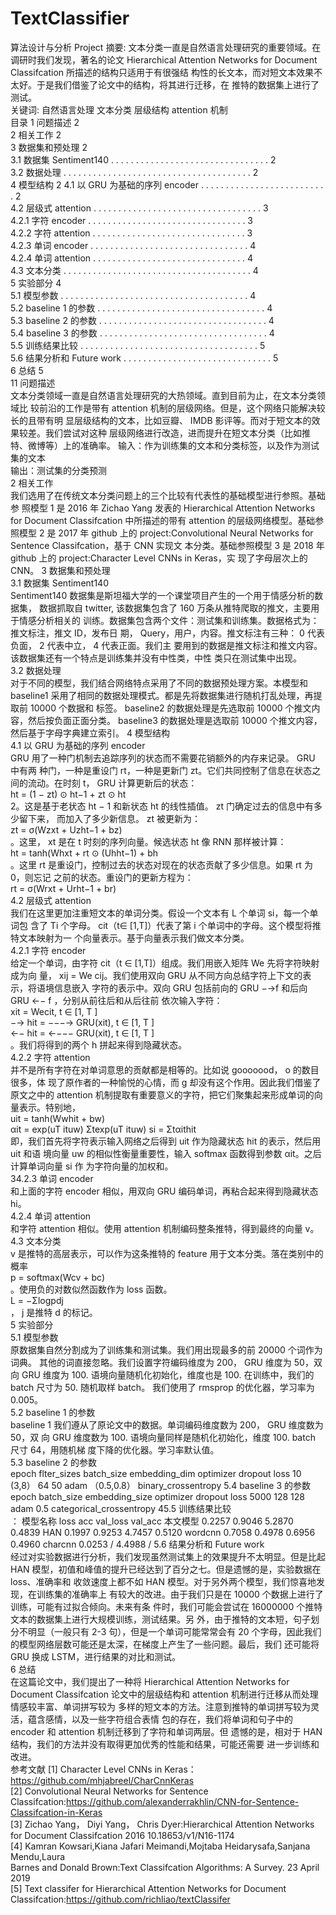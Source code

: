 # TextClassifier
算法设计与分析 Project
摘要: 文本分类一直是自然语言处理研究的重要领域。在调研时我们发现，著名的论文 Hierarchical Attention Networks for Document Classifcation 所描述的结构只适用于有很强结
构性的长文本，而对短文本效果不太好。于是我们借鉴了论文中的结构，将其进行迁移，在
推特的数据集上进行了测试。  
关键词: 自然语言处理 文本分类 层级结构 attention 机制  
目录
1 问题描述 2  
2 相关工作 2  
3 数据集和预处理 2  
3.1 数据集 Sentiment140 . . . . . . . . . . . . . . . . . . . . . . . . . . . . . . . . 2  
3.2 数据处理 . . . . . . . . . . . . . . . . . . . . . . . . . . . . . . . . . . . . . . 2  
4 模型结构 2
4.1 以 GRU 为基础的序列 encoder . . . . . . . . . . . . . . . . . . . . . . . . . . 2  
4.2 层级式 attention . . . . . . . . . . . . . . . . . . . . . . . . . . . . . . . . . . 3  
4.2.1 字符 encoder . . . . . . . . . . . . . . . . . . . . . . . . . . . . . . . . 3  
4.2.2 字符 attention . . . . . . . . . . . . . . . . . . . . . . . . . . . . . . . 3  
4.2.3 单词 encoder . . . . . . . . . . . . . . . . . . . . . . . . . . . . . . . . 4  
4.2.4 单词 attention . . . . . . . . . . . . . . . . . . . . . . . . . . . . . . . 4  
4.3 文本分类 . . . . . . . . . . . . . . . . . . . . . . . . . . . . . . . . . . . . . . 4  
5 实验部分 4  
5.1 模型参数 . . . . . . . . . . . . . . . . . . . . . . . . . . . . . . . . . . . . . . 4  
5.2 baseline 1 的参数 . . . . . . . . . . . . . . . . . . . . . . . . . . . . . . . . . . 4   
5.3 baseline 2 的参数 . . . . . . . . . . . . . . . . . . . . . . . . . . . . . . . . . . 4  
5.4 baseline 3 的参数 . . . . . . . . . . . . . . . . . . . . . . . . . . . . . . . . . . 4  
5.5 训练结果比较 . . . . . . . . . . . . . . . . . . . . . . . . . . . . . . . . . . . . 5  
5.6 结果分析和 Future work . . . . . . . . . . . . . . . . . . . . . . . . . . . . . . 5  
6 总结 5  
11 问题描述  
文本分类领域一直是自然语言处理研究的大热领域。直到目前为止，在文本分类领域比
较前沿的工作是带有 attention 机制的层级网络。但是，这个网络只能解决较长的且带有明
显层级结构的文本，比如豆瓣、 IMDB 影评等。而对于短文本的效果较差。我们尝试对这种
层级网络进行改造，进而提升在短文本分类（比如推特、微博等）上的准确率。
输入：作为训练集的文本和分类标签，以及作为测试集的文本  
输出：测试集的分类预测  
2 相关工作  
我们选用了在传统文本分类问题上的三个比较有代表性的基础模型进行参照。基础参
照模型 1 是 2016 年 Zichao Yang 发表的 Hierarchical Attention Networks for Document
Classifcation 中所描述的带有 attention 的层级网络模型。基础参照模型 2 是 2017 年 github
上的 project:Convolutional Neural Networks for Sentence Classifcation，基于 CNN 实现文
本分类。基础参照模型 3 是 2018 年 github 上的 project:Character Level CNNs in Keras，实
现了字母层次上的 CNN。
3 数据集和预处理  
3.1 数据集 Sentiment140  
Sentiment140 数据集是斯坦福大学的一个课堂项目产生的一个用于情感分析的数据集，
数据抓取自 twitter, 该数据集包含了 160 万条从推特爬取的推文，主要用于情感分析相关的
训练。数据集包含两个文件：测试集和训练集。数据格式为：推文标注，推文 ID，发布日
期， Query，用户，内容。推文标注有三种： 0 代表负面， 2 代表中立， 4 代表正面。我们主
要用到的数据是推文标注和推文内容。该数据集还有一个特点是训练集并没有中性类，中性
类只在测试集中出现。  
3.2 数据处理  
对于不同的模型，我们结合网络特点采用了不同的数据预处理方案。本模型和 baseline1
采用了相同的数据处理模式。都是先将数据集进行随机打乱处理，再提取前 10000 个数据和
标签。 baseline2 的数据处理是先选取前 10000 个推文内容，然后按负面正面分类。 baseline3
的数据处理是选取前 10000 个推文内容，然后基于字母字典建立索引。
4 模型结构  
4.1 以 GRU 为基础的序列 encoder  
GRU 用了一种门机制去追踪序列的状态而不需要花销额外的内存来记录。 GRU 中有两
种门，一种是重设门 rt，一种是更新门 zt。它们共同控制了信息在状态之间的流动。在时刻
t， GRU 计算更新后的状态：  
ht = (1 − zt) ⊙ ht−1 + zt ⊙ ht  
2。这是基于老状态 ht − 1 和新状态 ht 的线性插值。 zt 门确定过去的信息中有多少留下来，
而加入了多少新信息。 zt 被更新为：  
zt = σ(Wzxt + Uzht−1 + bz)  
。这里， xt 是在 t 时刻的序列向量。候选状态 ht 像 RNN 那样被计算：  
ht = tanh(Whxt + rt ⊙ (Uhht−1) + bh  
。这里 rt 是重设门，控制过去的状态对现在的状态贡献了多少信息。如果 rt 为 0，则忘记
之前的状态。重设门的更新方程为：  
rt = σ(Wrxt + Urht−1 + br)  
4.2 层级式 attention  
我们在这里更加注重短文本的单词分类。假设一个文本有 L 个单词 si，每一个单词包
含了 Ti 个字母。 cit（t∈ [1,T]）代表了第 i 个单词中的字母。这个模型将推特文本映射为一
个向量表示。基于向量表示我们做文本分类。  
4.2.1 字符 encoder  
给定一个单词，由字符 cit（t ∈ [1,T]）组成。我们用嵌入矩阵 We 先将字符映射成为向
量， xij = We cij。我们使用双向 GRU 从不同方向总结字符上下文的表示，将语境信息嵌入
字符的表示中。双向 GRU 包括前向的 GRU −→f 和后向 GRU ←− f ，分别从前往后和从后往前
依次输入字符：  
xit = Wecit, t ∈ [1, T ]  
−→
hit = −−−→ GRU(xit), t ∈ [1, T ]  
←−
hit = ←−−− GRU(xit), t ∈ [1, T ]  
。我们将得到的两个 h 拼起来得到隐藏状态。  
4.2.2 字符 attention  
并不是所有字符在对单词意思的贡献都是相等的。比如说 gooooood， o 的数目很多，体
现了原作者的一种愉悦的心情，而 g 却没有这个作用。因此我们借鉴了原文之中的 attention
机制提取有重要意义的字符，把它们聚集起来形成单词的向量表示。特别地，  
uit = tanh(Wwhit + bw)  
αit =
exp(uT ituw)
Σtexp(uT ituw)
si = Σtαithit  
即，我们首先将字符表示输入网络之后得到 uit 作为隐藏状态 hit 的表示，然后用 uit 和语
境向量 uw 的相似性衡量重要性，输入 softmax 函数得到参数 αit。之后计算单词向量 si 作
为字符向量的加权和。  
34.2.3 单词 encoder  
和上面的字符 encoder 相似，用双向 GRU 编码单词，再粘合起来得到隐藏状态 hi。  
4.2.4 单词 attention  
和字符 attention 相似。使用 attention 机制编码整条推特，得到最终的向量 v。 
4.3 文本分类   
v 是推特的高层表示，可以作为这条推特的 feature 用于文本分类。落在类别中的概率  
p = softmax(Wcv + bc)  
。使用负的对数似然函数作为 loss 函数。  
L = −Σlogpdj  
， j 是推特 d 的标记。  
5 实验部分  
5.1 模型参数  
原数据集自然分割成为了训练集和测试集。我们用出现最多的前 20000 个词作为词典。
其他的词直接忽略。我们设置字符编码维度为 200， GRU 维度为 50，双向 GRU 维度为 100.
语境向量随机化初始化，维度也是 100. 在训练中，我们的 batch 尺寸为 50. 随机取样 batch。
我们使用了 rmsprop 的优化器，学习率为 0.005。  
5.2 baseline 1 的参数  
baseline 1 我们遵从了原论文中的数据。单词编码维度数为 200， GRU 维度数为 50，双
向 GRU 维度数为 100. 语境向量同样是随机化初始化，维度 100. batch 尺寸 64，用随机梯
度下降的优化器。学习率默认值。  
5.3 baseline 2 的参数  
epoch flter_sizes batch_size embedding_dim optimizer dropout loss
10 (3,8） 64 50 adam （0.5,0.8） binary_crossentropy
5.4 baseline 3 的参数  
epoch batch_size embedding_size optimizer dropout loss
5000 128 128 adam 0.5 categorical_crossentropy
45.5 训练结果比较  
：
模型名称 loss acc val_loss val_acc
本文模型 0.2257 0.9046 5.2870 0.4839
HAN 0.1997 0.9253 4.7457 0.5120
wordcnn 0.7058 0.4978 0.6956 0.4960
charcnn 0.0253 / 4.4988 /
5.6 结果分析和 Future work  
经过对实验数据进行分析，我们发现虽然测试集上的效果提升不太明显。但是比起 HAN
模型，初值和峰值的提升已经达到了百分之七。但是遗憾的是，实验数据在 loss、准确率和
收敛速度上都不如 HAN 模型。对于另外两个模型，我们惊喜地发现，在训练集的准确率上
有较大的改进。由于我们只是在 10000 个数据上进行了训练，可能有过拟合倾向。未来有条
件时，我们可能会尝试在 16000000 个推特文本的数据集上进行大规模训练，测试结果。另
外，由于推特的文本短，句子划分不明显（一般只有 2-3 句），但是一个单词可能常常会有
20 个字母，因此我们的模型网络层数可能还是太深，在梯度上产生了一些问题。最后，我们
还可能将 GRU 换成 LSTM，进行结果的对比和测试。  
6 总结  
在这篇论文中，我们提出了一种将 Hierarchical Attention Networks for Document Classifcation 论文中的层级结构和 attention 机制进行迁移从而处理情感较丰富、单词拼写较为
多样的短文本的方法。注意到推特的单词拼写较为灵活，蕴含感情，以及一些字符组合表情
包的存在，我们将单词和句子中的 encoder 和 attention 机制迁移到了字符和单词两层。但
遗憾的是，相对于 HAN 结构，我们的方法并没有取得更加优秀的性能和结果，可能还需要
进一步训练和改进。  
参考文献
[1] Character Level CNNs in Keras： https://github.com/mhjabreel/CharCnnKeras  
[2] Convolutional Neural Networks for Sentence Classifcation:https://github.com/alexanderrakhlin/CNN-for-Sentence-Classifcation-in-Keras  
[3] Zichao Yang， Diyi Yang， Chris Dyer:Hierarchical Attention Networks for Document Classifcation 2016 10.18653/v1/N16-1174  
[4] Kamran Kowsari,Kiana Jafari Meimandi,Mojtaba Heidarysafa,Sanjana Mendu,Laura  
Barnes and Donald Brown:Text Classifcation Algorithms: A Survey. 23 April 2019  
[5] Text classifer for Hierarchical Attention Networks for Document Classifcation:https://github.com/richliao/textClassifer  
